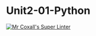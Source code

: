 # Unit2-01-Python
[![Mr Coxall's Super Linter](https://github.com/ICS3U-Programming-JaydenS/Unit2-01-Python/workflows/Mr%20Coxall's%20Super%20Linter/badge.svg)](https://github.com/ICS3U-Programming-JaydenS/Unit2-01-Python/actions/)
